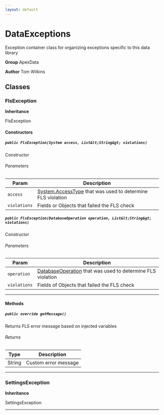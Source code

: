 ```yaml
---
layout: default
---
```

# DataExceptions

Exception container class for organizing exceptions specific to this data library


**Group** ApexData


**Author** Tom Wilkins

## Classes
### FlsException

**Inheritance**

FlsException

#### Constructors
##### `public FlsException(System access, List&lt;String&gt; violations)`

Constructor

###### Parameters

|Param|Description|
|---|---|
|`access`|[System.AccessType](https://developer.salesforce.com/docs/atlas.en-us.apexref.meta/apexref/apex_enum_System_AccessType.htm) that was used to determine FLS violation|
|`violations`|Fields or Objects that failed the FLS check|

##### `public FlsException(DatabaseOperation operation, List&lt;String&gt; violations)`

Constructor

###### Parameters

|Param|Description|
|---|---|
|`operation`|[DatabaseOperation](DatabaseOperation) that was used to determine FLS violation|
|`violations`|Fields of Objects that failed the FLS check|

---
#### Methods
##### `public override getMessage()`

Returns FLS error message based on injected variables

###### Returns

|Type|Description|
|---|---|
|String|Custom error message|

---

### SettingsException

**Inheritance**

SettingsException


---
